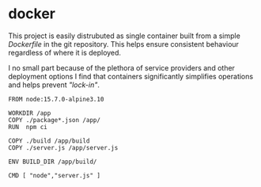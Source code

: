 # docker

This project is easily distrubuted as single container built from a simple _Dockerfile_ in the git repository. This helps ensure consistent behaviour regardless of where it is deployed. 

I no small part because of the plethora of service providers and other deployment options I find that containers significantly simplifies operations and helps prevent _"lock-in"_. 

```docker
FROM node:15.7.0-alpine3.10

WORKDIR /app
COPY ./package*.json /app/
RUN  npm ci 

COPY ./build /app/build
COPY ./server.js /app/server.js

ENV BUILD_DIR /app/build/

CMD [ "node","server.js" ]
```